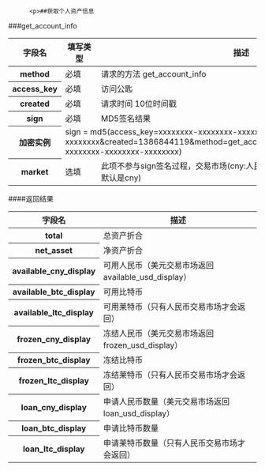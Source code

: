 
          <p>##获取个人资产信息
###get_account_info</p>
<table>
    <thead>
    <tr>
        <th>字段名</th>
        <th>填写类型</th>
        <th>描述</th>
    </tr>
    </thead>
    <tbody>
    <tr>
        <th>method</th>
        <td>必填</td>
        <td>请求的方法 get_account_info</td>
    </tr>
    <tr>
        <th>access_key</th>
        <td>必填</td>
        <td>访问公匙</td>
    </tr>
    <tr>
        <th>created</th>
        <td>必填</td>
        <td>请求时间 10位时间戳</td>
    </tr>
    <tr>
        <th>sign</th>
        <td>必填</td>
        <td>MD5签名结果</td>
    </tr>
    <tr>
        <th>加密实例</th>
        <td colspan="2">sign =
            md5(access_key=xxxxxxxx-xxxxxxxx-xxxxxxxx-xxxxxxxx&amp;created=1386844119&amp;method=get_account_info&amp;secret_key=xxxxxxxx-xxxxxxxx-xxxxxxxx-xxxxxxxx)
        </td>
    </tr>
    <tr>
        <th>market</th>
        <td>选填</td>
        <td>此项不参与sign签名过程，交易市场(cny:人民币交易市场，usd:美元交易市场，默认是cny)</td>
    </tr>
    </tbody>
</table>
####返回结果
<table>
    <thead>
    <tr>
        <th>字段名</th>
        <th>描述</th>
    </tr>
    </thead>
    <tbody>
    <tr>
        <th>total</th>
        <td>总资产折合</td>
    </tr>
    <tr>
        <th>net_asset</th>
        <td>净资产折合</td>
    </tr>
    <tr>
        <th>available_cny_display</th>
        <td>可用人民币（美元交易市场返回available_usd_display）</td>
    </tr>
    <tr>
        <th>available_btc_display</th>
        <td>可用比特币</td>
    </tr>
    <tr>
        <th>available_ltc_display</th>
        <td>可用莱特币（只有人民币交易市场才会返回）</td>
    </tr>
    <tr>
        <th>frozen_cny_display</th>
        <td>冻结人民币（美元交易市场返回frozen_usd_display）</td>
    </tr>
    <tr>
        <th>frozen_btc_display</th>
        <td>冻结比特币</td>
    </tr>
    <tr>
        <th>frozen_ltc_display</th>
        <td>冻结莱特币（只有人民币交易市场才会返回）</td>
    </tr>
    <tr>
        <th>loan_cny_display</th>
        <td>申请人民币数量（美元交易市场返回loan_usd_display）</td>
    </tr>
    <tr>
        <th>loan_btc_display</th>
        <td>申请比特币数量</td>
    </tr>
    <tr>
        <th>loan_ltc_display</th>
        <td>申请莱特币数量（只有人民币交易市场才会返回）</td>
    </tr>
    </tbody>
</table>

        